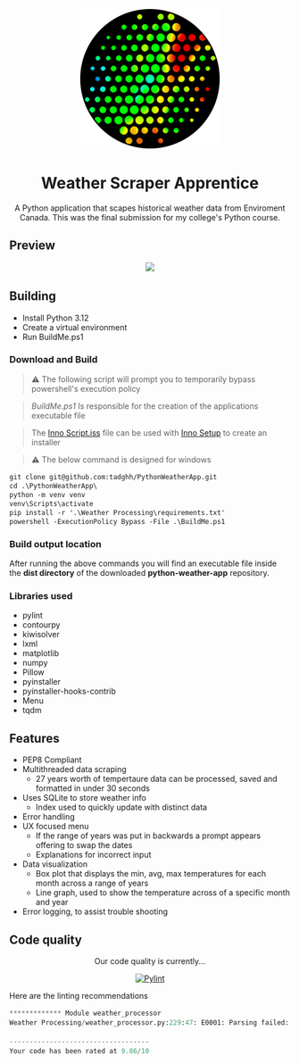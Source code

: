 <div align="center">

<img src="./Build%20Files/icons/icon.png">

# Weather Scraper Apprentice

A Python application that scapes historical weather data from Enviroment Canada. This was the final submission for my college's Python course.

</div>

## Preview
<div align="center">

<img src="https://github.com/tadghh/python-weather-app/assets/47073445/a64d54c7-f636-4568-bc18-4d69bd14eab8"/>

</div>

## Building

- Install Python 3.12
- Create a virtual environment
- Run BuildMe.ps1

### Download and Build

> ⚠️ The following script will prompt you to temporarily bypass powershell's execution policy

> _BuildMe.ps1_ Is responsible for the creation of the applications executable file

> The [Inno Script.iss](./Inno%20Script.iss) file can be used with [Inno Setup](https://jrsoftware.org/isdl.php#stable) to create an installer

> ⚠️ The below command is designed for windows

```
git clone git@github.com:tadghh/PythonWeatherApp.git
cd .\PythonWeatherApp\
python -m venv venv
venv\Scripts\activate
pip install -r '.\Weather Processing\requirements.txt'
powershell -ExecutionPolicy Bypass -File .\BuildMe.ps1
```
### Build output location
After running the above commands you will find an executable file inside the **dist directory** of the downloaded **python-weather-app** repository.

### Libraries used

- pylint
- contourpy
- kiwisolver
- lxml
- matplotlib
- numpy
- Pillow
- pyinstaller
- pyinstaller-hooks-contrib
- Menu
- tqdm

## Features

- PEP8 Compliant
- Multithreaded data scraping
  - 27 years worth of tempertaure data can be processed, saved and formatted in under 30 seconds
- Uses SQLite to store weather info
  - Index used to quickly update with distinct data
- Error handling
- UX focused menu
  - If the range of years was put in backwards a prompt appears offering to swap the dates
  - Explanations for incorrect input
- Data visualization
  - Box plot that displays the min, avg, max temperatures for each month across a range of years
  - Line graph, used to show the temperature across of a specific month and year
- Error logging, to assist trouble shooting

## Code quality

<div align="center">

Our code quality is currently...

[![Pylint](https://github.com/tadghh/python-weather-app/actions/workflows/pylint.yml/badge.svg?branch=main&event=push)](https://github.com/tadghh/python-weather-app/actions/workflows/pylint.yml)

</div>

Here are the linting recommendations
```python
************* Module weather_processor
Weather Processing/weather_processor.py:229:47: E0001: Parsing failed: 'f-string: unmatched '(' (<unknown>, line 229)' (syntax-error)

-----------------------------------
Your code has been rated at 9.86/10

```
